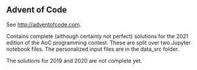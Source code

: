 ## Advent of Code
See http://adventofcode.com.

Contains complete (although certainly not perfect) solutions for the 2021 edition of the AoC programming contest. These are split over two Jupyter notebook files. The personalized input files are in the data_src folder.

The solutions for 2019 and 2020 are not complete yet.

